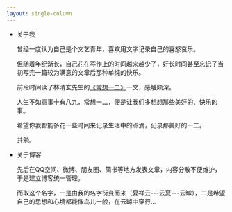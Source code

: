```yaml
---
layout: single-column
---
```


- 关于我

  曾经一度认为自己是个文艺青年，喜欢用文字记录自己的喜怒哀乐。

  但随着年纪渐长，自己花在写作上的时间越来越少了，好长时间甚至忘记了当初写完一篇较为满意的文章后那种单纯的快乐。

  前段时间读了林清玄先生的[《常想一二》](http://www.360doc.com/content/14/0114/09/7593597_345133202.shtml)一文，感触颇深。

  人生不如意事十有八九，常想一二，便是让我们多想想那些美好的、快乐的事。

  希望你我都能多花一些时间来记录生活中的点滴，记录那美好的一二。

  共勉。

- 关于博客

  先后在QQ空间、微博、朋友圈、简书等地方发表文章，内容分散不便维护，于是建立博客统一管理。

  而取这个名字，一是由我的名字衍变而来（夏祥云---云夏---云罅），二是希望自己的思想和心境都能像鸟儿一般，在云罅中穿行...


